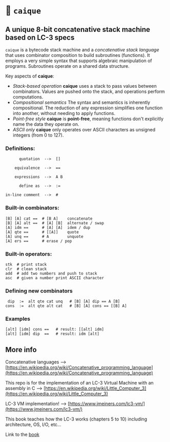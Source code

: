 # 🦜 `caique`

## A unique 8-bit concatenative stack machine based on LC-3 specs
`caique` is a bytecode stack machine and a *concatenative stack language* that uses combinator composition to build subroutines (functions). It employs a very simple syntax that supports algebraic manipulation of programs. Subroutines operate on a shared data structure.

Key aspects of **caique**:
*   *Stack-based operation* **caique** uses a stack to pass values between combinators. Values are pushed onto the stack, and operations perform computations.
*   *Compositional semantics* The syntax and semantics is inherently compositional. The reduction of any expression simplifies one function into another, without needing to apply functions.
*   *Point-free style* **caique** is **point-free**, meaning functions don't explicitly name the data they operate on.
*   *ASCII only* **caique** only operates over ASCII characters as unsigned integers (from 0 to 127).

### Definitions:
```
      quotation  -->  []

    equivalence  -->  ==

    expressions  -->  A B

      define as  -->  :=

in-line comment  -->  #
```

### Built-in combinators:

```
[B] [A] cat ==  # [B A]    concatenate
[B] [A] alt ==  # [A] [B]  alternate / swap
[A] idm ==      # [A] [A]  idem / dup
[A] qte ==      # [[A]]    quote
[A] unq ==      # A        unquote
[A] ers ==      # erase / pop
```

### Built-in operators:

```
stk  # print stack 
clr  # clean stack
add  # add two numbers and push to stack
asc  # given a number print ASCII character
```

### Defining new combinators

```
 dip  :=  alt qte cat unq   # [B] [A] dip == A [B]
cons  :=  alt qte alt cat   # [B] [A] cons == [[B] A]    
```

### Examples

```
[alt] [idm] cons ==   # result: [[alt] idm]
[alt] [idm] dip  ==   # result: idm [alt]
```

## More info

Concatenative languages --> [https://en.wikipedia.org/wiki/Concatenative_programming_language](https://en.wikipedia.org/wiki/Concatenative_programming_language)

This repo is for the implementation of an LC-3 Virtual Machine with an assembly in C --> [https://en.wikipedia.org/wiki/Little_Computer_3](https://en.wikipedia.org/wiki/Little_Computer_3)

LC-3 VM implementation! --> [https://www.jmeiners.com/lc3-vm/](https://www.jmeiners.com/lc3-vm/)

This book teaches how the LC-3 works (chapters 5 to 10) including architecture, OS, I/O, etc...

Link to the [book](https://www.amazon.com/Introduction-Computing-Systems-Gates-Beyond-dp-1260150534/dp/1260150534/ref=dp_ob_title_bk)
